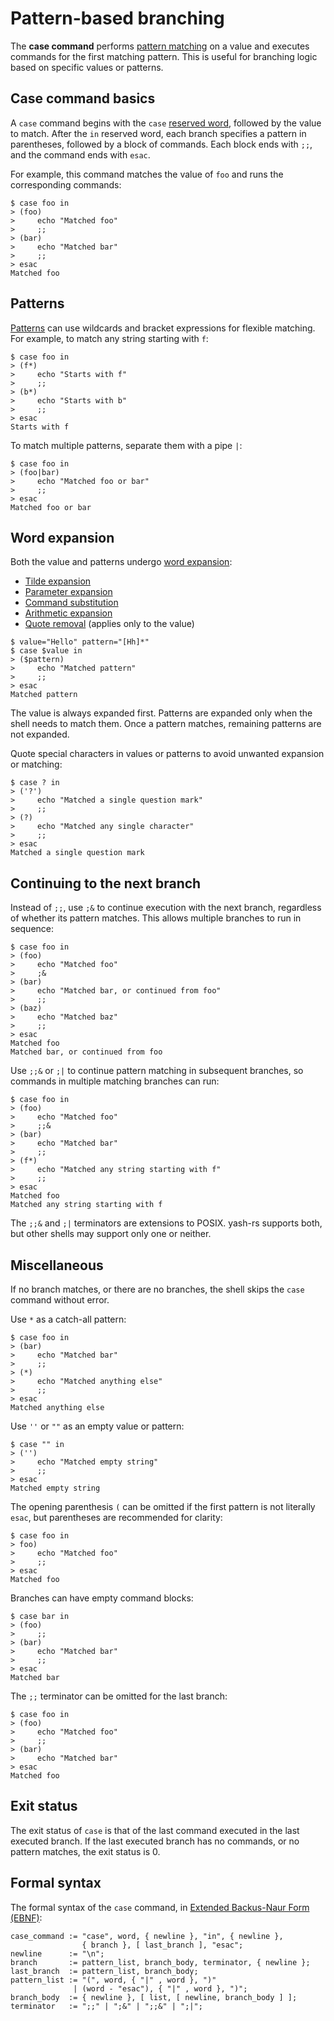 # Pattern-based branching

The **case command** performs [pattern matching](../../patterns.md) on a value and executes commands for the first matching pattern. This is useful for branching logic based on specific values or patterns.

## Case command basics

A `case` command begins with the `case` [reserved word](../words/keywords.md), followed by the value to match. After the `in` reserved word, each branch specifies a pattern in parentheses, followed by a block of commands. Each block ends with `;;`, and the command ends with `esac`.

For example, this command matches the value of `foo` and runs the corresponding commands:

```shell
$ case foo in
> (foo)
>     echo "Matched foo"
>     ;;
> (bar)
>     echo "Matched bar"
>     ;;
> esac
Matched foo
```

## Patterns

[Patterns](../../patterns.md) can use wildcards and bracket expressions for flexible matching. For example, to match any string starting with `f`:

```shell
$ case foo in
> (f*)
>     echo "Starts with f"
>     ;;
> (b*)
>     echo "Starts with b"
>     ;;
> esac
Starts with f
```

To match multiple patterns, separate them with a pipe `|`:

```shell
$ case foo in
> (foo|bar)
>     echo "Matched foo or bar"
>     ;;
> esac
Matched foo or bar
```

## Word expansion

Both the value and patterns undergo [word expansion](../words/index.html#word-expansion):

- [Tilde expansion](../words/tilde.md)
- [Parameter expansion](../words/parameters.md)
- [Command substitution](../words/command_substitution.md)
- [Arithmetic expansion](../words/arithmetic.md)
- [Quote removal](../words/quoting.md#quote-removal) (applies only to the value)

```shell
$ value="Hello" pattern="[Hh]*"
$ case $value in
> ($pattern)
>     echo "Matched pattern"
>     ;;
> esac
Matched pattern
```

The value is always expanded first. Patterns are expanded only when the shell needs to match them. Once a pattern matches, remaining patterns are not expanded.

Quote special characters in values or patterns to avoid unwanted expansion or matching:

```shell
$ case ? in
> ('?')
>     echo "Matched a single question mark"
>     ;;
> (?)
>     echo "Matched any single character"
>     ;;
> esac
Matched a single question mark
```

## Continuing to the next branch

Instead of `;;`, use `;&` to continue execution with the next branch, regardless of whether its pattern matches. This allows multiple branches to run in sequence:

```shell
$ case foo in
> (foo)
>     echo "Matched foo"
>     ;&
> (bar)
>     echo "Matched bar, or continued from foo"
>     ;;
> (baz)
>     echo "Matched baz"
>     ;;
> esac
Matched foo
Matched bar, or continued from foo
```

Use `;;&` or `;|` to continue pattern matching in subsequent branches, so commands in multiple matching branches can run:

```shell
$ case foo in
> (foo)
>     echo "Matched foo"
>     ;;&
> (bar)
>     echo "Matched bar"
>     ;;
> (f*)
>     echo "Matched any string starting with f"
>     ;;
> esac
Matched foo
Matched any string starting with f
```

The `;;&` and `;|` terminators are extensions to POSIX. yash-rs supports both, but other shells may support only one or neither.

## Miscellaneous

If no branch matches, or there are no branches, the shell skips the `case` command without error.

Use `*` as a catch-all pattern:

```shell
$ case foo in
> (bar)
>     echo "Matched bar"
>     ;;
> (*)
>     echo "Matched anything else"
>     ;;
> esac
Matched anything else
```

Use `''` or `""` as an empty value or pattern:

```shell
$ case "" in
> ('')
>     echo "Matched empty string"
>     ;;
> esac
Matched empty string
```

The opening parenthesis `(` can be omitted if the first pattern is not literally `esac`, but parentheses are recommended for clarity:

```shell
$ case foo in
> foo)
>     echo "Matched foo"
>     ;;
> esac
Matched foo
```

Branches can have empty command blocks:

```shell
$ case bar in
> (foo)
>     ;;
> (bar)
>     echo "Matched bar"
>     ;;
> esac
Matched bar
```

The `;;` terminator can be omitted for the last branch:

```shell
$ case foo in
> (foo)
>     echo "Matched foo"
>     ;;
> (bar)
>     echo "Matched bar"
> esac
Matched foo
```

## Exit status

The exit status of `case` is that of the last command executed in the last executed branch. If the last executed branch has no commands, or no pattern matches, the exit status is 0.

## Formal syntax

The formal syntax of the `case` command, in [Extended Backus-Naur Form (EBNF)](https://en.wikipedia.org/wiki/Extended_Backus%E2%80%93Naur_form):

```ebnf
case_command := "case", word, { newline }, "in", { newline },
                { branch }, [ last_branch ], "esac";
newline      := "\n";
branch       := pattern_list, branch_body, terminator, { newline };
last_branch  := pattern_list, branch_body;
pattern_list := "(", word, { "|" , word }, ")"
              | (word - "esac"), { "|" , word }, ")";
branch_body  := { newline }, [ list, [ newline, branch_body ] ];
terminator   := ";;" | ";&" | ";;&" | ";|";
```
